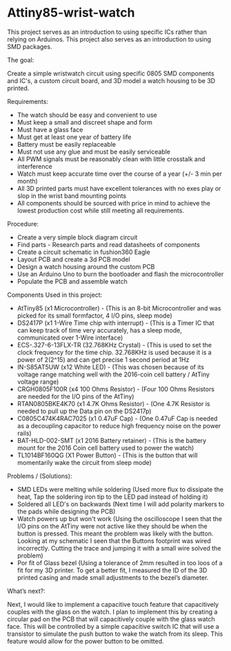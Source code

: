 # Attiny85-wrist-watch
This project serves as an introduction to using specific ICs rather than relying on Arduinos. This project also serves as an introduction to using SMD packages. 

The goal:

Create a simple wristwatch circuit using specific 0805 SMD components and IC's, a custom circuit board, and 3D model a watch housing to be 3D printed. 


Requirements:

* The watch should be easy and convenient to use
* Must keep a small and discreet shape and form
* Must have a glass face
* Must get at least one year of battery life
* Battery must be easily replaceable
* Must not use any glue and must be easily serviceable
* All PWM signals must be reasonably clean with little crosstalk and interference
* Watch must keep accurate time over the course of a year (+/- 3 min per month)
* All 3D printed parts must have excellent tolerances with no exes play or slop in the wrist band mounting points
* All components should be sourced with price in mind to achieve the lowest production cost while still meeting all requirements.


Procedure:

* Create a very simple block diagram circuit 
* Find parts - Research parts and read datasheets of components
* Create a circuit schematic in fushion360 Eagle 
* Layout PCB and create a 3d PCB model
* Design a watch housing around the custom PCB
* Use an Arduino Uno to burn the bootloader and flash the microcontroller
* Populate the PCB and assemble watch


Components Used in this project:

* AtTiny85 (x1  Microcontroller) - (This is an 8-bit Microcontroller and was picked for its small formfactor, 4 I/O pins, sleep mode)
* DS2417P (x1  1-Wire Time chip with interrupt) - (This is a Timer IC that can keep track of time very accurately, has a sleep mode, communicated over 1-Wire interface)
* ECS-.327-6-13FLX-TR (32.768KHz Crystal) - (This is used to set the clock frequency for the time chip. 32.768KHz is used because it is a power of 2(2^15) and can get precise 1 second period at 1Hz
* IN-S85AT5UW (x12  White LED) - (This was chosen because of its voltage range matching well with the 2016-coin cell battery / AtTiny voltage range)
* CRGH0805F100R (x4  100 Ohms Resistor) - (Four 100 Ohms Resistors are needed for the I/O pins of the AtTiny)
* RTAN0805BKE4K70 (x1  4.7K Ohms Resistor) - (One 4.7K Resistor is needed to pull up the Data pin on the DS2417p)
* C0805C474K4RAC7025 (x1  0.47uF Cap) - (One 0.47uF Cap is needed as a decoupling capacitor to reduce high frequency noise on the power rails)
* BAT-HLD-002-SMT (x1  2016 Battery retainer) - (This is the battery mount for the 2016 Coin cell battery used to power the watch)
* TL1014BF160QG (X1  Power Button) - (This is the button that will momentarily wake the circuit from sleep mode)


Problems / (Solutions):

* SMD LEDs were melting while soldering (Used more flux to dissipate the heat, Tap the soldering iron tip to the LED pad instead of holding it)
* Soldered all LED's on backwards (Next time I will add polarity markers to the pads while designing the PCB)
* Watch powers up but won't work (Using the oscilloscope I seen that the I/O pins on the AtTiny were not active like they should be when the button is pressed. This meant the problem was likely with the button. Looking at my schematic I seen that the Buttons footprint was wired incorrectly. Cutting the trace and jumping it with a small wire solved the problem)
* Por fit of Glass bezel (Using a tolerance of 2mm resulted in too loos of a fit for my 3D printer. To get a better fit, I measured the ID of the 3D printed casing and made small adjustments to the bezel’s diameter.



What’s next?:

Next, I would like to implement a capacitive touch feature that capacitively couples with the glass on the watch. I plan to implement this by creating a circular pad on the PCB that will capacitively couple with the glass watch face. This will be controlled by a simple capacitive switch IC that will use a transistor to simulate the push button to wake the watch from its sleep. This feature would allow for the power button to be omitted. 
